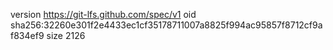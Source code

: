 version https://git-lfs.github.com/spec/v1
oid sha256:32260e301f2e4433ec1cf35178711007a8825f994ac95857f8712cf9af834ef9
size 2126
